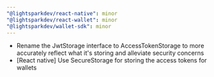 ```yaml
---
"@lightsparkdev/react-native": minor
"@lightsparkdev/react-wallet": minor
"@lightsparkdev/wallet-sdk": minor
---
```


- Rename the JwtStorage interface to AccessTokenStorage to more accurately reflect what it's storing and alleviate security concerns
- [React native] Use SecureStorage for storing the access tokens for wallets
